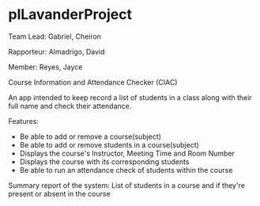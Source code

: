# plLavanderProject
Team Lead: Gabriel, Cheiron

Rapporteur: Almadrigo, David

Member: Reyes, Jayce

Course Information and Attendance Checker (CIAC)

An app intended to keep record a list of students in a class along with their full name and check their attendance.

Features: 
- Be able to add or remove a course(subject)
- Be able to add or remove students in a course(subject)
- Displays the course's Instructor, Meeting Time and Room Number
- Displays the course with its corresponding students
- Be able to run an attendance check of students within the course

Summary report of the system:
List of students in a course and if they're present or absent in the course
